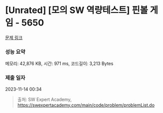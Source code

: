 # [Unrated] [모의 SW 역량테스트] 핀볼 게임 - 5650 

[문제 링크](https://swexpertacademy.com/main/code/problem/problemDetail.do?contestProbId=AWXRF8s6ezEDFAUo) 

### 성능 요약

메모리: 42,876 KB, 시간: 971 ms, 코드길이: 3,213 Bytes

### 제출 일자

2023-11-14 00:34



> 출처: SW Expert Academy, https://swexpertacademy.com/main/code/problem/problemList.do